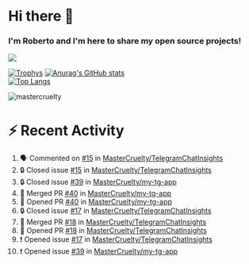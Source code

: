 # Hi there 👋
### I'm Roberto and I'm here to share my open source projects!

<img src="https://komarev.com/ghpvc/?username=mastercruelty&label=Profile views&color=0e75b6"><br>

[![Trophys](https://github-profile-trophy.vercel.app/?username=mastercruelty)](https://github.com/ryo-ma/github-profile-trophy)
[![Anurag's GitHub stats](https://github-readme-stats.vercel.app/api?username=mastercruelty&show_icons=true&theme=tokyonight)](https://github.com/anuraghazra/github-readme-stats)<br>
[![Top Langs](https://github-readme-stats.vercel.app/api/top-langs/?username=mastercruelty&langs_count=10&hide=jupyter%20notebook&exclude_repo=Alarm-project&layout=compact&theme=tokyonight)](https://github.com/anuraghazra/github-readme-stats)
<p><img align="center" src="https://github-readme-streak-stats.herokuapp.com/?user=mastercruelty&" alt="mastercruelty" /></p>

# :zap: Recent Activity
<!--START_SECTION:activity-->
1. 🗣 Commented on [#15](https://github.com/MasterCruelty/TelegramChatInsights/issues/15#issuecomment-2070907726) in [MasterCruelty/TelegramChatInsights](https://github.com/MasterCruelty/TelegramChatInsights)
2. 🔒 Closed issue [#15](https://github.com/MasterCruelty/TelegramChatInsights/issues/15) in [MasterCruelty/TelegramChatInsights](https://github.com/MasterCruelty/TelegramChatInsights)
3. 🔒 Closed issue [#39](https://github.com/MasterCruelty/my-tg-app/issues/39) in [MasterCruelty/my-tg-app](https://github.com/MasterCruelty/my-tg-app)
4. 🎉 Merged PR [#40](https://github.com/MasterCruelty/my-tg-app/pull/40) in [MasterCruelty/my-tg-app](https://github.com/MasterCruelty/my-tg-app)
5. 💪 Opened PR [#40](https://github.com/MasterCruelty/my-tg-app/pull/40) in [MasterCruelty/my-tg-app](https://github.com/MasterCruelty/my-tg-app)
6. 🔒 Closed issue [#17](https://github.com/MasterCruelty/TelegramChatInsights/issues/17) in [MasterCruelty/TelegramChatInsights](https://github.com/MasterCruelty/TelegramChatInsights)
7. 🎉 Merged PR [#18](https://github.com/MasterCruelty/TelegramChatInsights/pull/18) in [MasterCruelty/TelegramChatInsights](https://github.com/MasterCruelty/TelegramChatInsights)
8. 💪 Opened PR [#18](https://github.com/MasterCruelty/TelegramChatInsights/pull/18) in [MasterCruelty/TelegramChatInsights](https://github.com/MasterCruelty/TelegramChatInsights)
9. ❗ Opened issue [#17](https://github.com/MasterCruelty/TelegramChatInsights/issues/17) in [MasterCruelty/TelegramChatInsights](https://github.com/MasterCruelty/TelegramChatInsights)
10. ❗ Opened issue [#39](https://github.com/MasterCruelty/my-tg-app/issues/39) in [MasterCruelty/my-tg-app](https://github.com/MasterCruelty/my-tg-app)
<!--END_SECTION:activity-->
